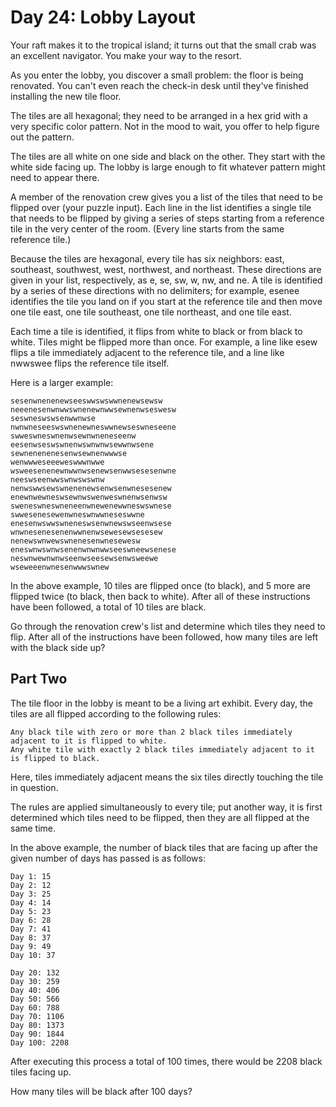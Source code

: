 # Day 24: Lobby Layout

Your raft makes it to the tropical island; it turns out that the small crab was an excellent navigator. You make your
way to the resort.

As you enter the lobby, you discover a small problem: the floor is being renovated. You can't even reach the check-in
desk until they've finished installing the new tile floor.

The tiles are all hexagonal; they need to be arranged in a hex grid with a very specific color pattern. Not in the mood
to wait, you offer to help figure out the pattern.

The tiles are all white on one side and black on the other. They start with the white side facing up. The lobby is large
enough to fit whatever pattern might need to appear there.

A member of the renovation crew gives you a list of the tiles that need to be flipped over (your puzzle input). Each
line in the list identifies a single tile that needs to be flipped by giving a series of steps starting from a reference
tile in the very center of the room. (Every line starts from the same reference tile.)

Because the tiles are hexagonal, every tile has six neighbors: east, southeast, southwest, west, northwest, and
northeast. These directions are given in your list, respectively, as e, se, sw, w, nw, and ne. A tile is identified by a
series of these directions with no delimiters; for example, esenee identifies the tile you land on if you start at the
reference tile and then move one tile east, one tile southeast, one tile northeast, and one tile east.

Each time a tile is identified, it flips from white to black or from black to white. Tiles might be flipped more than
once. For example, a line like esew flips a tile immediately adjacent to the reference tile, and a line like nwwswee
flips the reference tile itself.

Here is a larger example:

````
sesenwnenenewseeswwswswwnenewsewsw
neeenesenwnwwswnenewnwwsewnenwseswesw
seswneswswsenwwnwse
nwnwneseeswswnenewneswwnewseswneseene
swweswneswnenwsewnwneneseenw
eesenwseswswnenwswnwnwsewwnwsene
sewnenenenesenwsewnenwwwse
wenwwweseeeweswwwnwwe
wsweesenenewnwwnwsenewsenwwsesesenwne
neeswseenwwswnwswswnw
nenwswwsewswnenenewsenwsenwnesesenew
enewnwewneswsewnwswenweswnenwsenwsw
sweneswneswneneenwnewenewwneswswnese
swwesenesewenwneswnwwneseswwne
enesenwswwswneneswsenwnewswseenwsese
wnwnesenesenenwwnenwsewesewsesesew
nenewswnwewswnenesenwnesewesw
eneswnwswnwsenenwnwnwwseeswneewsenese
neswnwewnwnwseenwseesewsenwsweewe
wseweeenwnesenwwwswnew
````

In the above example, 10 tiles are flipped once (to black), and 5 more are flipped twice (to black, then back to white).
After all of these instructions have been followed, a total of 10 tiles are black.

Go through the renovation crew's list and determine which tiles they need to flip. After all of the instructions have
been followed, how many tiles are left with the black side up?

## Part Two

The tile floor in the lobby is meant to be a living art exhibit. Every day, the tiles are all flipped according to the
following rules:

	Any black tile with zero or more than 2 black tiles immediately adjacent to it is flipped to white.
	Any white tile with exactly 2 black tiles immediately adjacent to it is flipped to black.

Here, tiles immediately adjacent means the six tiles directly touching the tile in question.

The rules are applied simultaneously to every tile; put another way, it is first determined which tiles need to be
flipped, then they are all flipped at the same time.

In the above example, the number of black tiles that are facing up after the given number of days has passed is as
follows:

````
Day 1: 15
Day 2: 12
Day 3: 25
Day 4: 14
Day 5: 23
Day 6: 28
Day 7: 41
Day 8: 37
Day 9: 49
Day 10: 37

Day 20: 132
Day 30: 259
Day 40: 406
Day 50: 566
Day 60: 788
Day 70: 1106
Day 80: 1373
Day 90: 1844
Day 100: 2208
````

After executing this process a total of 100 times, there would be 2208 black tiles facing up.

How many tiles will be black after 100 days?
